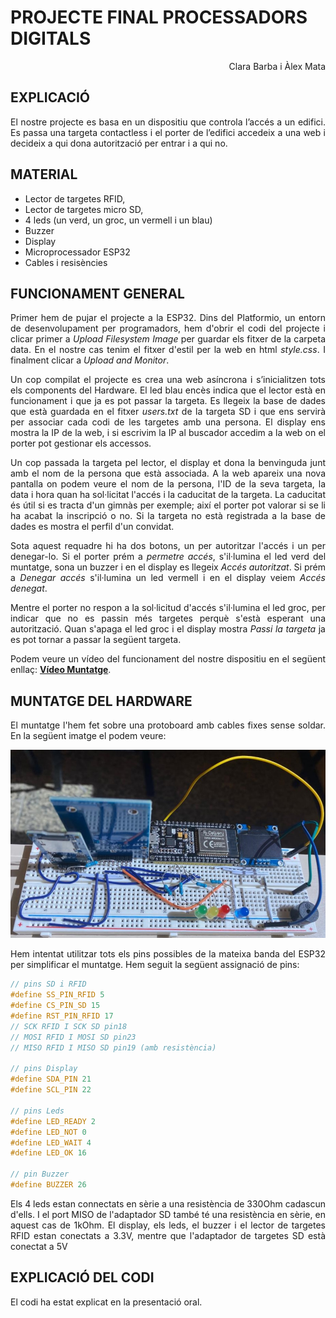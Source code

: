 # PROJECTE FINAL PROCESSADORS DIGITALS

<div align="right"> 
Clara Barba i Àlex Mata
</div>

## EXPLICACIÓ
<div align="justify">
 El nostre projecte es basa en un dispositiu que controla l’accés a un edifici. Es passa una targeta contactless i el porter de l’edifici accedeix a una web i decideix a qui dona autorització per entrar i a qui no.
</div> 

## MATERIAL 
- Lector de targetes RFID, 
- Lector de targetes micro SD, 
- 4 leds (un verd, un groc, un vermell i un blau)
- Buzzer 
- Display
- Microprocessador ESP32  
- Cables i resisències 

## FUNCIONAMENT GENERAL

<div align="justify">

Primer hem de pujar el projecte a la ESP32. Dins del Platformio, un entorn de desenvolupament per programadors, hem d'obrir el codi del projecte i clicar primer a *Upload Filesystem Image* per guardar els fitxer de la carpeta data. En el nostre cas tenim el fitxer d'estil per la web en html *style.css*. I finalment clicar a *Upload and Monitor*. 

Un cop compilat el projecte es crea una web asíncrona i s’inicialitzen tots els components del Hardware. El led blau encès indica que el lector està en funcionament i que ja es pot passar la targeta. Es llegeix la base de dades que està guardada en el fitxer *users.txt* de la targeta SD i que ens servirà per associar cada codi de les targetes amb una persona. El display ens mostra la IP de la web, i si escrivim la IP al buscador accedim a la web on el porter pot gestionar els accessos.

Un cop passada la targeta pel lector, el display et dona la benvinguda junt amb el nom de la persona que està associada. A la web apareix una nova pantalla on podem veure el nom de la persona, l'ID de la seva targeta, la data i hora quan ha sol·licitat l'accés i la caducitat de la targeta. La caducitat és útil si es tracta d'un gimnàs per exemple; així el porter pot valorar si se li ha acabat la inscripció o no. Si la targeta no està registrada a la base de dades es mostra el perfil d'un convidat. 

Sota aquest requadre hi ha dos botons, un per autoritzar l'accés i un per denegar-lo. Si el porter prém a *permetre accés*, s'il·lumina el led verd del muntatge, sona un buzzer i en el display es llegeix *Accés autoritzat*. Si prém a *Denegar accés* s'il·lumina un led vermell i en el display veiem *Accés denegat*. 

Mentre el porter no respon a la sol·licitud d'accés s'il·lumina el led groc, per indicar que no es passin més targetes perquè s'està esperant una autorització. Quan s'apaga el led groc i el display mostra *Passi la targeta* ja es pot tornar a passar la següent targeta. 

Podem veure un vídeo del funcionament del nostre dispositiu en el següent enllaç: 
**[Vídeo Muntatge](https://drive.google.com/file/d/1DXv9dDXb7zCLm_fVEkN5MAoQOyZVDbf4/view?usp=sharing )**.

</div>

## MUNTATGE DEL HARDWARE
<div align="justify">

El muntatge l'hem fet sobre una protoboard amb cables fixes sense soldar. En la següent imatge el podem veure:
</div>

![Muntatge del dispositiu](/images/muntatge.jpeg)

<div align="justify">
Hem intentat utilitzar tots els pins possibles de la mateixa banda del ESP32 per simplificar el muntatge. Hem seguit la següent assignació de pins:
</div>

```cpp
// pins SD i RFID
#define SS_PIN_RFID 5
#define CS_PIN_SD 15
#define RST_PIN_RFID 17
// SCK RFID I SCK SD pin18
// MOSI RFID I MOSI SD pin23
// MISO RFID I MISO SD pin19 (amb resistència)

// pins Display
#define SDA_PIN 21
#define SCL_PIN 22

// pins Leds
#define LED_READY 2
#define LED_NOT 0
#define LED_WAIT 4
#define LED_OK 16

// pin Buzzer
#define BUZZER 26
```
<div align="justify">

Els 4 leds estan connectats en sèrie a una resistència de 330Ohm cadascun d'ells. I el port MISO de l'adaptador SD també té una resistència en sèrie, en aquest cas de 1kOhm. El display, els leds, el buzzer i el lector de targetes RFID estan conectats a 3.3V, mentre que l'adaptador de targetes SD està conectat a 5V
</div>



## EXPLICACIÓ DEL CODI
El codi ha estat explicat en la presentació oral.

